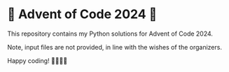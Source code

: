 # 🎄 Advent of Code 2024 🎄

This repository contains my Python solutions for Advent of Code 2024. 

Note, input files are not provided, in line with the wishes of the organizers.

Happy coding! 🎅🤫🧏‍♂️